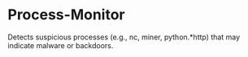 # Process-Monitor
Detects suspicious processes (e.g., nc, miner, python.*http) that may indicate malware or backdoors.

